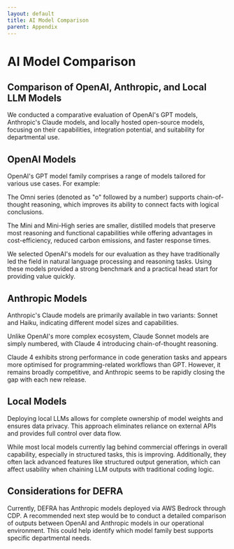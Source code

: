 ```yaml
---
layout: default
title: AI Model Comparison
parent: Appendix
---
```


# AI Model Comparison

## Comparison of OpenAI, Anthropic, and Local LLM Models

We conducted a comparative evaluation of OpenAI's GPT models, Anthropic's Claude models, and locally hosted open-source models, focusing on their capabilities, integration potential, and suitability for departmental use.

## OpenAI Models

OpenAI's GPT model family comprises a range of models tailored for various use cases. For example:

The Omni series (denoted as "o" followed by a number) supports chain-of-thought reasoning, which improves its ability to connect facts with logical conclusions.

The Mini and Mini-High series are smaller, distilled models that preserve most reasoning and functional capabilities while offering advantages in cost-efficiency, reduced carbon emissions, and faster response times.

We selected OpenAI's models for our evaluation as they have traditionally led the field in natural language processing and reasoning tasks. Using these models provided a strong benchmark and a practical head start for providing value quickly.

## Anthropic Models

Anthropic's Claude models are primarily available in two variants: Sonnet and Haiku, indicating different model sizes and capabilities.

Unlike OpenAI's more complex ecosystem, Claude Sonnet models are simply numbered, with Claude 4 introducing chain-of-thought reasoning.

Claude 4 exhibits strong performance in code generation tasks and appears more optimised for programming-related workflows than GPT. However, it remains broadly competitive, and Anthropic seems to be rapidly closing the gap with each new release.

## Local Models

Deploying local LLMs allows for complete ownership of model weights and ensures data privacy. This approach eliminates reliance on external APIs and provides full control over data flow.

While most local models currently lag behind commercial offerings in overall capability, especially in structured tasks, this is improving. Additionally, they often lack advanced features like structured output generation, which can affect usability when chaining LLM outputs with traditional coding logic.

## Considerations for DEFRA

Currently, DEFRA has Anthropic models deployed via AWS Bedrock through CDP. A recommended next step would be to conduct a detailed comparison of outputs between OpenAI and Anthropic models in our operational environment. This could help identify which model family best supports specific departmental needs. 